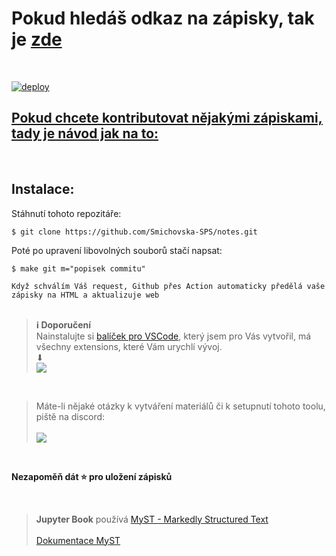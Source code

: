 # Pokud hledáš odkaz na zápisky, tak je [zde](https://smichovska-sps.github.io/notes/index.html)
<br>

[![deploy](https://github.com/Smichovska-SPS/notes/actions/workflows/deploy.yml/badge.svg?branch=main)](https://github.com/Smichovska-SPS/notes/actions/workflows/deploy.yml)

## <ins>Pokud chcete kontributovat nějakými zápiskami, tady je návod jak na to:</ins>
<br>

## **Instalace**:

Stáhnutí tohoto repozitáře:

```shell
$ git clone https://github.com/Smichovska-SPS/notes.git
```

Poté po upravení libovolných souborů stačí napsat:

```shell
$ make git m="popisek commitu"
```
`Když schválím Váš request, Github přes Action automaticky předělá vaše zápisky na HTML a aktualizuje web`
<br>
<br>

>**ℹ️ Doporučení** <br>
> Nainstalujte si [balíček pro VSCode](https://marketplace.visualstudio.com/manage/publishers/cisc0disco/extensions/ssps-notes-pack/hub), který jsem pro Vás vytvořil, má všechny extensions, které Vám urychlí vývoj. <br>
> ⬇︎ <br>
> ![](https://vsmarketplacebadge.apphb.com/version/cisc0disco.ssps-notes-pack.svg)

<br>

>Máte-li nějaké otázky k vytváření materiálů či k setupnutí tohoto toolu, piště na discord: <br><br>
> ![](https://dcbadge.vercel.app/api/shield/303614845981556738)



<!-- Při použití editoru VScode je nastavená zkratka pro spuštění tohoto příkazu.

`Windows/Linux:` <kbd>Ctrl</kbd>+<kbd>Shift</kbd>+<kbd>B</kbd>
<br> `MacOS:` <kbd>⇧</kbd>+<kbd>⌘</kbd>+<kbd>B</kbd>
-->

<br>

**Nezapoměň dát :star: pro uložení zápisků** 

<br>

> **Jupyter Book** používá [MyST - Markedly Structured Text](https://myst-parser.readthedocs.io/en/latest/)
>  <br> <br> [Dokumentace MyST](https://jupyterbook.org/en/stable/reference/cheatsheet.html)
